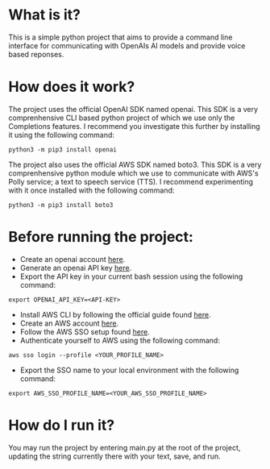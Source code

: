 # What is it?
This is a simple python project that aims to provide a command line interface for communicating with OpenAIs AI models and provide voice based reponses.

# How does it work?
The project uses the official OpenAI SDK named openai. This SDK is a very comprenhensive CLI based python project of which we use only the Completions features. I recommend you investigate this further  by installing it using the following command:

```
python3 -m pip3 install openai
```

The project also uses the official AWS SDK named boto3. This SDK is a very comprenhensive python module which we use to communicate with AWS's Polly service; a text to speech service (TTS). I recommend experimenting with it once installed with the following command:
```
python3 -m pip3 install boto3
```


# Before running the project:
- Create an openai account [here](https://chat.openai.com/).
- Generate an openai API key [here](https://platform.openai.com/account/api-keys).
- Export the API key in your current bash session using the following command:
```
export OPENAI_API_KEY=<API-KEY>
```
- Install AWS CLI by following the official guide found [here](https://docs.aws.amazon.com/cli/latest/userguide/getting-started-install.html).
- Create an AWS account [here](https://aws.amazon.com/).
- Follow the AWS SSO setup found [here](https://docs.aws.amazon.com/cli/latest/userguide/cli-configure-quickstart.html).
- Authenticate yourself to AWS using the following command:
```
aws sso login --profile <YOUR_PROFILE_NAME>
```
- Export the SSO name to your local environment with the following command:
```
export AWS_SSO_PROFILE_NAME=<YOUR_AWS_SSO_PROFILE_NAME>
```

# How do I run it?
You may run the project by entering main.py at the root of the project, updating the string currently there with your text, save, and run.
